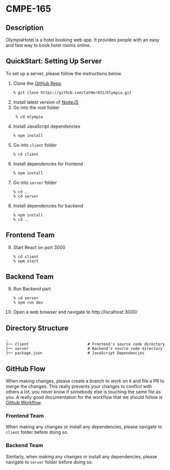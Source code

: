 # CMPE-165

## Description

OlympiaHotel is a hotel booking web app. It provides people with an easy and fast way to book hotel rooms online.

## QuickStart: Setting Up Server

To set up a server, please follow the instructions below.

1. Clone the [GitHub Repo](https://github.com/CatHer431/Olympia)
   ```
   % git clone https://github.com/CatHer431/Olympia.git
   ```
2. Install latest version of [NodeJS](https://nodejs.org/en/)
3. Go into the root folder
   ```
    % cd olympia
   ```
4. Install JavaScript dependencies
   ```
   % npm install
   ```
5. Go into `client` folder
   ```
   % cd client
   ```
6. Install dependencies for frontend
   ```
   % npm install
   ```
7. Go into `server` folder
   ```
   % cd ..
   % cd server
   ```
8. Install dependencies for backend
   ```
   % npm install
   % cd ..
   ```

## Frontend Team

9. Start React on port 3000
   ```
   % cd client
   % npm start
   ```

## Backend Team

9. Run Backend part
   ```
   % cd server
   % npm run dev
   ```
10. Open a web browser and navigate to http://localhost:3000/

## Directory Structure

```
.
├── client                          # Frontend's source code directory
├── server                          # Backend's source code directory
├── package.json                    # JavaScript Dependencies
```

## GitHub Flow

When making changes, please create a branch to work on it and file a PR to merge the changes. This really prevents your changes to conflict with others a lot, you never know if somebody else is touching the same file as you. A really good documentation for the workflow that we should follow is [Github Workflow](https://guides.github.com/introduction/flow/).

### Frontend Team

When making any changes or install any dependencies, please navigate to `client` folder before doing so.

### Backend Team

Similarly, when making any changes or install any dependencies, please navigate to `server` folder before doing so.
